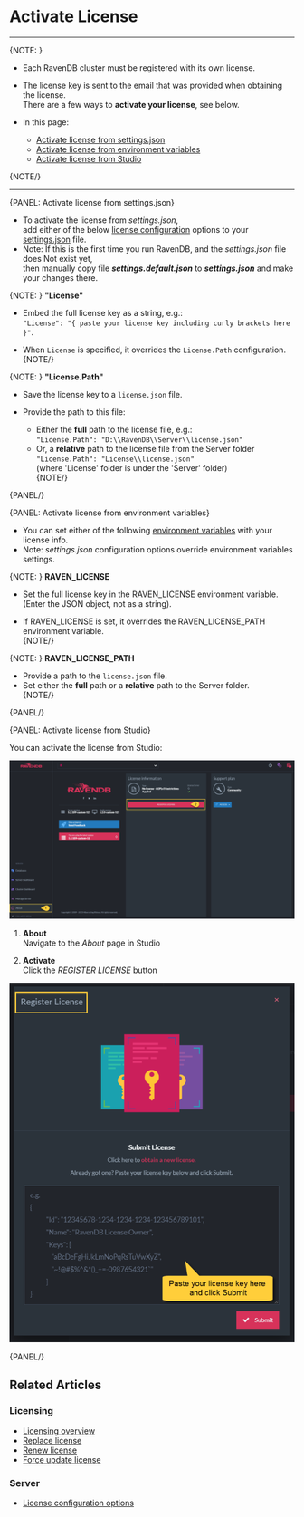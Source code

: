 # Activate License 

---

{NOTE: }

* Each RavenDB cluster must be registered with its own license.  

* The license key is sent to the email that was provided when obtaining the license.  
  There are a few ways to __activate your license__, see below.  

* In this page:
    * [Activate license from settings.json](../../start/licensing/activate-license#activate-license-from-settings.json)
    * [Activate license from environment variables](../..//start/licensing/activate-license#activate-license-from-environment-variables)
    * [Activate license from Studio](../../start/licensing/activate-license#activate-license-from-studio)

{NOTE/}

---

{PANEL: Activate license from settings.json}

* To activate the license from _settings.json_,   
  add either of the below [license configuration](../../server/configuration/license-configuration) options to your [settings.json](../../server/configuration/configuration-options#settings.json) file.  
* Note: If this is the first time you run RavenDB, and the _settings.json_ file does Not exist yet,  
  then manually copy file **_settings.default.json_** to **_settings.json_** and make your changes there.  

{NOTE: }
__"License"__  

  * Embed the full license key as a string, e.g.:  
    `"License": "{ paste your license key including curly brackets here }"`.  

  * When `License` is specified, it overrides the `License.Path` configuration.  
{NOTE/}

{NOTE: }
__"License.Path"__  

  * Save the license key to a `license.json` file.  

  * Provide the path to this file:  
    * Either the __full__ path to the license file, e.g.:  
      `"License.Path": "D:\\RavenDB\\Server\\license.json"`  
    * Or, a __relative__ path to the license file from the Server folder  
      `"License.Path": "License\\license.json"`  
      (where 'License' folder is under the 'Server' folder)  
{NOTE/}

{PANEL/}

{PANEL: Activate license from environment variables}

* You can set either of the following [environment variables](../../server/configuration/configuration-options#environment-variables) with your license info.  
* Note: _settings.json_ configuration options override environment variables settings.  

{NOTE: }
__RAVEN_LICENSE__

  * Set the full license key in the RAVEN_LICENSE environment variable.  
    (Enter the JSON object, not as a string).  

  * If RAVEN_LICENSE is set, it overrides the RAVEN_LICENSE_PATH environment variable.  
{NOTE/}

{NOTE: }
__RAVEN_LICENSE_PATH__  

  * Provide a path to the `license.json` file.
  * Set either the __full__ path or a __relative__ path to the Server folder.  
{NOTE/}

{PANEL/}

{PANEL: Activate license from Studio}

You can activate the license from Studio:  

![Register License](images/register-1.png "Register license")

1. **About**  
   Navigate to the _About_ page in Studio
   
2. **Activate**  
   Click the _REGISTER LICENSE_ button

![Register License](images/register-2.png "Register license")

{PANEL/}

## Related Articles

### Licensing
- [Licensing overview](../../start/licensing/licensing-overview)
- [Replace license](../../start/licensing/replace-license)
- [Renew license](../../start/licensing/renew-license)
- [Force update license](../../start/licensing/force-update)

### Server
- [License configuration options](../../server/configuration/license-configuration)


